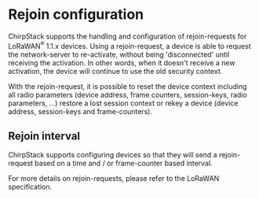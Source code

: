 # Rejoin configuration

ChirpStack supports the handling and configuration of rejoin-requests for
LoRaWAN<sup>&reg;</sup> 1.1.x devices.
Using a rejoin-request, a device is able to request the network-server to
re-activate, without being 'disconnected' until receiving the activation.
In other words, when it doesn't receive a new activation, the device will
continue to use the old security context.

With the rejoin-request, it is possible to reset the device context
including all radio parameters (device address, frame counters, session-keys,
radio parameters, ...) restore a lost session context or rekey a device
(device address, session-keys and frame-counters).

## Rejoin interval

ChirpStack supports configuring devices so that they will send a rejoin-request
based on a time and / or frame-counter based interval.

For more details on rejoin-requests, please refer to the LoRaWAN specification.
